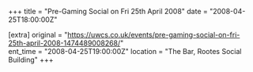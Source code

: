+++
title = "Pre-Gaming Social on Fri 25th April 2008"
date = "2008-04-25T18:00:00Z"

[extra]
original = "https://uwcs.co.uk/events/pre-gaming-social-on-fri-25th-april-2008-1474489008268/"    
ent_time = "2008-04-25T19:00:00Z"
location = "The Bar, Rootes Social Building"
+++



